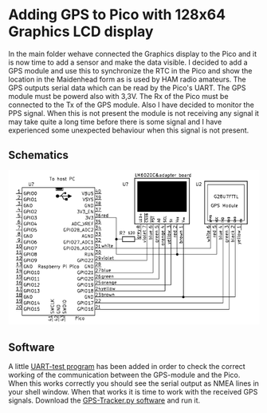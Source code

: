 # Adding GPS to Pico with 128x64 Graphics LCD display
In the main folder wehave connected the Graphics display to the Pico and it is now time to add a sensor and make the data visible.
I decided to add a GPS module and use this to synchronize the RTC in the Pico and show the location in the Maidenhead form as is used by HAM radio amateurs.
The GPS outputs serial data which can be read by the Pico's UART. The GPS module must be powerd also with 3,3V. The Rx of the Pico must be connected to the Tx of the GPS module.
Also I have decided to monitor the PPS signal. When this is not present the module is not receiving any signal it may take quite a long time before there is some signal and I have experienced some unexpected behaviour when this signal is not present.
## Schematics
![This is the schematics](/picture/GPS-Tracker.png)
## Software
A little [UART-test program](./UART-Test.py) has been added in order to check the correct working of the communication between the GPS-module and the Pico. When this works correctly you should see the serial output as NMEA lines in your shell window.
When that works it is time to work with the received GPS signals. Download the [GPS-Tracker.py software](./GPS-Tracker.py) and run it.
